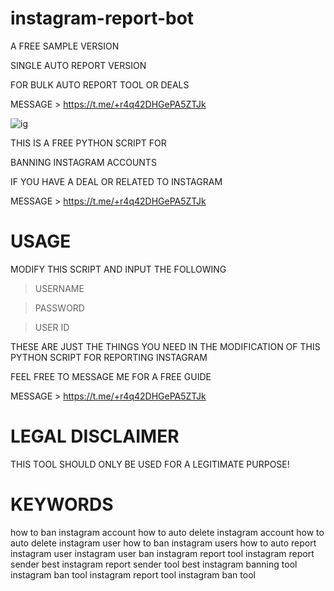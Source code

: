 # instagram-report-bot
A FREE SAMPLE VERSION

SINGLE AUTO REPORT VERSION

FOR BULK AUTO REPORT TOOL OR DEALS 

MESSAGE > https://t.me/+r4q42DHGePA5ZTJk

![ig](https://github.com/genius-codes/instagram-report-bot/assets/125784563/edc82675-89b5-4d97-aaec-5b1ad844711e)


THIS IS A FREE PYTHON SCRIPT FOR

BANNING INSTAGRAM ACCOUNTS

IF YOU HAVE A DEAL OR RELATED TO INSTAGRAM 

MESSAGE > https://t.me/+r4q42DHGePA5ZTJk

# USAGE

MODIFY THIS SCRIPT AND INPUT THE FOLLOWING
> USERNAME

> PASSWORD

> USER ID


THESE ARE JUST THE THINGS YOU NEED IN THE MODIFICATION OF THIS PYTHON SCRIPT FOR REPORTING INSTAGRAM

FEEL FREE TO MESSAGE ME FOR A FREE GUIDE

MESSAGE > https://t.me/+r4q42DHGePA5ZTJk


# LEGAL DISCLAIMER

THIS TOOL SHOULD ONLY BE USED FOR A LEGITIMATE PURPOSE!

# KEYWORDS

how to ban instagram account
how to auto delete instagram account
how to auto delete instagram user
how to ban instagram users
how to auto report instagram user
instagram user ban
instagram report tool
instagram report sender
best instagram report sender tool
best instagram banning tool
instagram ban tool
instagram report tool
instagram ban tool
